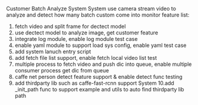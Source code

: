 Customer Batch Analyze System
System use camera stream video to analyze and detect how many batch custom come into monitor
feature list:
1. fetch video and split frame for dectect model
2. use dectect model to analyze image, get customer feature
3. integrate log module, enable log module test case
4. enable yaml module to support load sys config, enable yaml test case
5. add system lanuch entry script
6. add fetch file list support, enable fetch local video list test
7. multiple process to fetch video and push dic into queue, enable multiple consumer process get dic from queue
8. caffe net person detect feature support & enable detect func testing
9. add thirdparty lib such as caffe-fast-rcnn support System
10.add _init_path func to support example and utils to auto find thirdparty lib path
